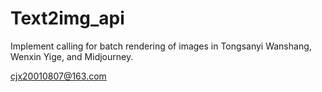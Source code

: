 # Text2img_api
Implement calling for batch rendering of images in Tongsanyi Wanshang, Wenxin Yige, and Midjourney.

cjx20010807@163.com
